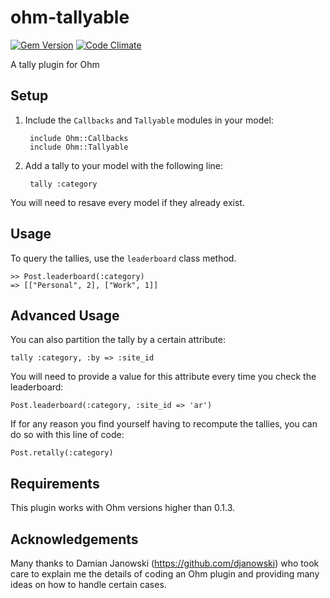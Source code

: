 ohm-tallyable
=============

[![Gem Version](https://badge.fury.io/rb/ohm-tallyable.png)](http://badge.fury.io/rb/ohm-tallyable)
[![Code Climate](https://codeclimate.com/github/educabilia/ohm-tallyable.png)](https://codeclimate.com/github/educabilia/ohm-tallyable)

A tally plugin for Ohm


Setup
-----

1. Include the `Callbacks` and `Tallyable` modules in your model:

		include Ohm::Callbacks 
		include Ohm::Tallyable

2. Add a tally to your model with the following line:

		tally :category

You will need to resave every model if they already exist.

Usage
-----

To query the tallies, use the `leaderboard` class method.

    >> Post.leaderboard(:category)
    => [["Personal", 2], ["Work", 1]]


Advanced Usage
--------------

You can also partition the tally by a certain attribute:

    tally :category, :by => :site_id

You will need to provide a value for this attribute every time you check the
leaderboard:

	Post.leaderboard(:category, :site_id => 'ar') 


If for any reason you find yourself having to recompute the tallies, you can do
so with this line of code:

    Post.retally(:category)


Requirements
------------

This plugin works with Ohm versions higher than 0.1.3.


Acknowledgements
----------------

Many thanks to Damian Janowski (https://github.com/djanowski) who took care to
explain me the details of coding an Ohm plugin and providing many ideas on
how to handle certain cases.
